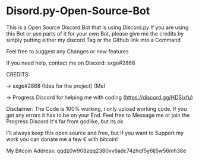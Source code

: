 # Disord.py-Open-Source-Bot
This is a Open Source Discord Bot that is using Discord.py 
If you are using this Bot or use parts of it for your own Bot, please give me the credits by simply putting either my discord Tag or the Github link into a Command

Feel free to suggest any Changes or new features

If you need help, contact me on Discord: sxge#2868

CREDITS:

-> sxge#2868 (Idea for the project) (Me)

-> Progress Discord for helping me with coding (https://discord.gg/HDSjxfu)


Disclaimer: The Code is 100% working, i only upload working code. If you get any errors it has to be on your End. Feel free to Message me or join the Progress Discord It's far from godlike, but its ok


I'll always keep this open source and free, but if you want to Support my work you can donate me a few € with bitcoin!

My Bitcoin Address: qqdz0w908zqq2380vv6adc74zhqf5y6lj5w56mh38e
